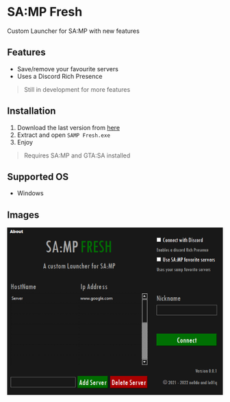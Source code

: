 # SA:MP Fresh
Custom Launcher for SA:MP with new features

## Features
- Save/remove your favourite servers
- Uses a Discord Rich Presence
> Still in development for more features

## Installation
1. Download the last version from [here](https://github.com/le01q/samp-fresh/releases/download/0.0.1/SAMP.Fresh.v0.0.1.zip)
2. Extract and open `SAMP Fresh.exe`
3. Enjoy

> Requires SA:MP and GTA:SA installed

## Supported OS
- Windows

## Images
<p align="center">
<img src="https://github.com/le01q/samp-fresh/blob/main/assets/program.png?raw=true" title="example">
</p>
